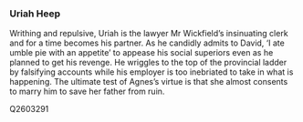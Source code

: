 ### Uriah Heep

Writhing and repulsive, Uriah is the lawyer Mr Wickfield’s insinuating clerk and for a time becomes his partner. As he candidly admits to David, ‘I ate umble pie with an appetite’ to appease his social superiors even as he planned to get his revenge. He wriggles to the top of the provincial ladder by falsifying accounts while his employer is too inebriated to take in what is happening. The ultimate test of Agnes’s virtue is that she almost consents to marry him to save her father from ruin.

Q2603291